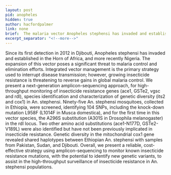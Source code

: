 ```yaml
---
layout: post
pid: anopheles
hidden: true
author: hacfordpalmer
link: none
brief:  The malaria vector Anopheles stephensi has invaded and established itself in the Horn of Africa, and more recently Nigeria. The expansion of this vector poses a significant threat to malaria control and elimination efforts. Molecular methods are urgently needed to assist surveillance activities, including for the detection of insecticide resistance mutations. Work performed by Holly et al, presents a next-generation amplicon-sequencing approach, for high-throughput monitoring of insecticide resistance genes, species identification and characterization of genetic diversity in An. stephensi. Our work presents a reliable, cost-effective strategy using amplicon-sequencing to monitor known insecticide resistance mutations, with the potential to identify new genetic variants, to assist in the high-throughput surveillance of insecticide resistance in An. stephensi populations.
excerpt_separator: "<!--more-->"
---
```

Since its first detection in 2012 in Djibouti, Anopheles stephensi has invaded and established in the Horn of Africa, and more recently Nigeria. The expansion of this vector poses a significant threat to malaria control and elimination efforts. Integrated vector management is the primary strategy used to interrupt disease transmission; however, growing insecticide resistance is threatening to reverse gains in global malaria control. We present a next-generation amplicon-sequencing approach, for high-throughput monitoring of insecticide resistance genes (ace1, GSTe2, vgsc and rdl), species identification and characterization of genetic diversity (its2 and cox1) in An. stephensi. Ninety-five An. stephensi mosquitoes, collected in Ethiopia, were screened, identifying 104 SNPs, including the knock-down mutation L958F (L1014F in Musca domestica), and for the first time in this vector species, the A296S substitution (A301S in Drosophila melanogaster) in the rdl locus. Two other amino acid substitutions (ace1-N177D, GSTe2-V189L) were also identified but have not been previously implicated in insecticide resistance. Genetic diversity in the mitochondrial cox1 gene revealed shared haplotypes between Ethiopian An. stephensi with samples from Pakistan, Sudan, and Djibouti. Overall, we present a reliable, cost-effective strategy using amplicon-sequencing to monitor known insecticide resistance mutations, with the potential to identify new genetic variants, to assist in the high-throughput surveillance of insecticide resistance in An. stephensi populations.
<!--more-->